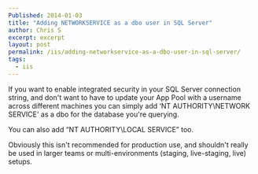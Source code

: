 ```yaml
---
Published: 2014-01-03
title: "Adding NETWORKSERVICE as a dbo user in SQL Server"
author: Chris S
excerpt: excerpt
layout: post
permalink: /iis/adding-networkservice-as-a-dbo-user-in-sql-server/
tags:
  - iis
---
```

If you want to enable integrated security in your SQL Server connection string, and don't want to have to update your App Pool with a username across different machines you can simply add &#8216;NT AUTHORITY\NETWORK SERVICE' as a dbo for the database you're querying.

You can also add &#8220;NT AUTHORITY\LOCAL SERVICE&#8221; too.

Obviously this isn't recommended for production use, and shouldn't really be used in larger teams or multi-environments (staging, live-staging, live) setups.